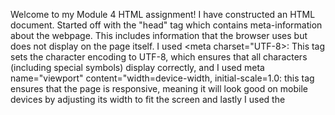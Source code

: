 Welcome to my Module 4 HTML assignment! I have constructed an HTML document. Started off with the "head" tag which contains meta-information about the webpage. This includes information that the browser uses but does not display on the page itself. I used <meta charset="UTF-8>: This tag sets the character encoding to UTF-8, which ensures that all characters (including special symbols) display correctly, and I used meta name="viewport" content="width=device-width, initial-scale=1.0: this tag ensures that the page is responsive, meaning it will look good on mobile devices by adjusting its width to fit the screen and lastly I used the <title> tag which defines the title of the webpage, which will appear on the browser tab.
Next I formatted the body starting with "fieldset" and "legend" which created a heading for Personal Information. Created fields for "name", "email" and "message" which allows users to leave any comments using "textarea".
After that I used the "radio" input type for the bonus to ask the user "How did they find our page?" and this created options for them to select from.
Lastly, I created a submit button with the value of Send to finalize and submit the form.
Next I created a table using the "table" with a border that equals 2 and I used "h2" for a header that wasn't too big for my table. I used "tr" and the "th" to construct the tables rows and headers. Then I used "td" to enter the data for my table.
After the table, I created a navigation bar using <nav> and an unordered list with <ul>. I used "a href="" to reference the button with the corresponding IDs.
Finally, I uploaded an image and rounded it off. The image is my favorite bootcamp ever! Run it to find out! 
